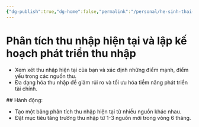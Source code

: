 ```yaml
---
{"dg-publish":true,"dg-home":false,"permalink":"/personal/he-sinh-thai-kiem-tien/phan-tich-thu-nhap-hien-tai-va-lap-ke-hoach-phat-trien-thu-nhap/","dgPassFrontmatter":true,"noteIcon":"","updated":"2025-01-14T22:16:25.903+07:00"}
---
```


# Phân tích thu nhập hiện tại và lập kế hoạch phát triển thu nhập
- Xem xét thu nhập hiện tại của bạn và xác định những điểm mạnh, điểm yếu trong các nguồn thu.
- Đa dạng hóa thu nhập để giảm rủi ro và tối ưu hóa tiềm năng phát triển tài chính.

​## Hành động:
- Tạo một bảng phân tích thu nhập hiện tại từ nhiều nguồn khác nhau.
- Đặt mục tiêu tăng trưởng thu nhập từ 1-3 nguồn mới trong vòng 6 tháng.
